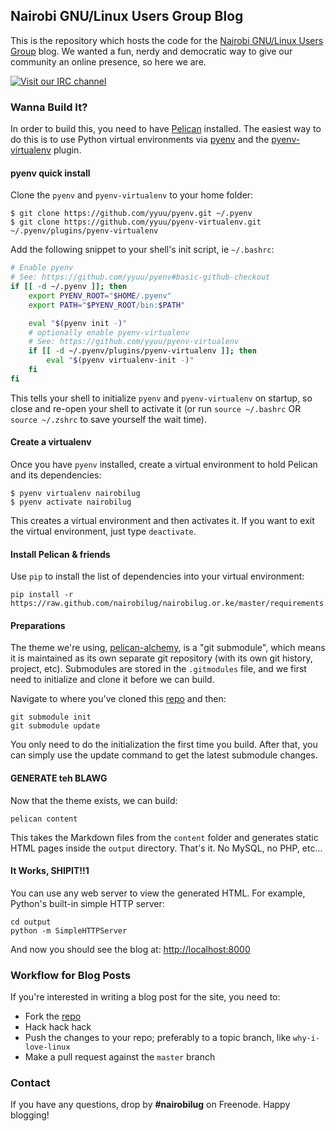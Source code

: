## Nairobi GNU/Linux Users Group Blog
This is the repository which hosts the code for the [Nairobi GNU/Linux Users Group](https://nairobilug.or.ke) blog. We wanted a fun, nerdy and democratic way to give our community an online presence, so here we are.

[![Visit our IRC channel](https://kiwiirc.com/buttons/irc.freenode.net/nairobilug.png)](https://kiwiirc.com/client/irc.freenode.net/#nairobilug)

### Wanna Build It?
In order to build this, you need to have [Pelican](http://getpelican.com/) installed. The easiest way to do this is to use Python virtual environments via [pyenv](https://github.com/yyuu/pyenv) and the [pyenv-virtualenv](https://github.com/yyuu/pyenv-virtualenv) plugin.

#### pyenv quick install
Clone the `pyenv` and `pyenv-virtualenv` to your home folder:

```console
$ git clone https://github.com/yyuu/pyenv.git ~/.pyenv
$ git clone https://github.com/yyuu/pyenv-virtualenv.git ~/.pyenv/plugins/pyenv-virtualenv
```

Add the following snippet to your shell's init script, ie  `~/.bashrc`:

```bash
# Enable pyenv
# See: https://github.com/yyuu/pyenv#basic-github-checkout
if [[ -d ~/.pyenv ]]; then
    export PYENV_ROOT="$HOME/.pyenv"
    export PATH="$PYENV_ROOT/bin:$PATH"

    eval "$(pyenv init -)"
    # optionally enable pyenv-virtualenv
    # See: https://github.com/yyuu/pyenv-virtualenv
    if [[ -d ~/.pyenv/plugins/pyenv-virtualenv ]]; then
        eval "$(pyenv virtualenv-init -)"
    fi
fi
```

This tells your shell to initialize `pyenv` and `pyenv-virtualenv` on startup, so close and re-open your shell to activate it (or run `source ~/.bashrc` OR `source ~/.zshrc` to save yourself the wait time).

#### Create a virtualenv
Once you have `pyenv` installed, create a virtual environment to hold Pelican and its dependencies:

    $ pyenv virtualenv nairobilug
    $ pyenv activate nairobilug

This creates a virtual environment and then activates it. If you want to exit the virtual environment, just type `deactivate`.

#### Install Pelican & friends
Use `pip` to install the list of dependencies into your virtual environment:

    pip install -r https://raw.github.com/nairobilug/nairobilug.or.ke/master/requirements.txt

#### Preparations
The theme we're using, [pelican-alchemy](https://github.com/nairobilug/pelican-alchemy), is a "git submodule", which means it is maintained as its own separate git repository (with its own git history, project, etc). Submodules are stored in the `.gitmodules` file, and we first need to initialize and clone it before we can build.

Navigate to where you've cloned this [repo](http://github.com/nairobilug/nairobilug.or.ke) and then:

    git submodule init
    git submodule update

You only need to do the initialization the first time you build. After that, you can simply use the update command to get the latest submodule changes.

#### GENERATE teh BLAWG
Now that the theme exists, we can build:

    pelican content

This takes the Markdown files from the `content` folder and generates static HTML pages inside the `output` directory. That's it. No MySQL, no PHP, etc...

#### It Works, SHIPIT!!1
You can use any web server to view the generated HTML. For example, Python's built-in simple HTTP server:

    cd output
    python -m SimpleHTTPServer

And now you should see the blog at: [http://localhost:8000](http://localhost:8000)

### Workflow for Blog Posts
If you're interested in writing a blog post for the site, you need to:

  - Fork the [repo](http://github.com/nairobilug/nairobilug.or.ke)
  - Hack hack hack
  - Push the changes to your repo; preferably to a topic branch, like `why-i-love-linux`
  - Make a pull request against the `master` branch

### Contact
If you have any questions, drop by **#nairobilug** on Freenode. Happy blogging!
